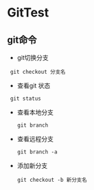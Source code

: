 # GitTest

## git命令
+ git切换分支
 ```
  git checkout 分支名
 ```
+ 查看git 状态
 ```
  git status
 ```
+ 查看本地分支
  ```
  git branch 
  ```
+ 查看远程分支
  ```
  git branch -a
  ```
+ 添加新分支
  ```
  git checkout -b 新分支名
  ```